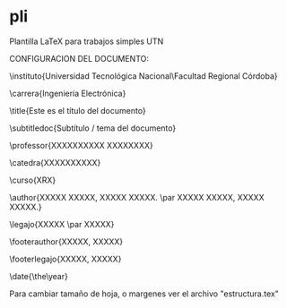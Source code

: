 # pli
Plantilla LaTeX para trabajos simples UTN 

CONFIGURACION DEL DOCUMENTO:

\instituto{Universidad Tecnológica Nacional\\Facultad Regional Córdoba}

\carrera{Ingeniería Electrónica}

\title{Este es el título del documento}

\subtitledoc{Subtítulo / tema del documento}

\professor{XXXXXXXXXX XXXXXXXX}

\catedra{XXXXXXXXXX}

\curso{XRX}

\author{XXXXX XXXXX, XXXXX XXXXX.  \par XXXXX XXXXX, XXXXX XXXXX.}

\legajo{XXXXX \par XXXXX}

\footerauthor{XXXXX, XXXXX}

\footerlegajo{XXXXX, XXXXX}

\date{\the\year}

Para cambiar tamaño de hoja, o margenes ver el archivo "estructura.tex"
